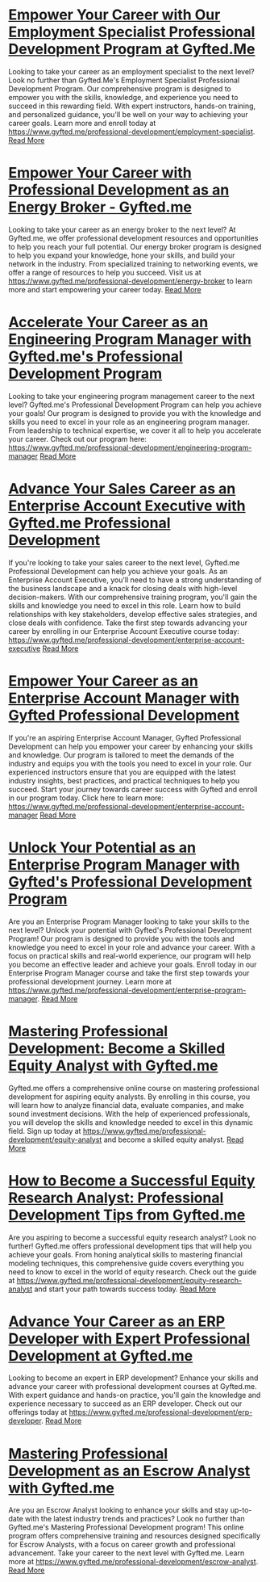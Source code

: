 # [Empower Your Career with Our Employment Specialist Professional Development Program at Gyfted.Me](https://www.gyfted.me/professional-development/employment-specialist)

Looking to take your career as an employment specialist to the next level? Look no further than Gyfted.Me's Employment Specialist Professional Development Program. Our comprehensive program is designed to empower you with the skills, knowledge, and experience you need to succeed in this rewarding field. With expert instructors, hands-on training, and personalized guidance, you'll be well on your way to achieving your career goals. Learn more and enroll today at https://www.gyfted.me/professional-development/employment-specialist. [Read More](https://www.gyfted.me/professional-development/employment-specialist)

# [Empower Your Career with Professional Development as an Energy Broker - Gyfted.me](https://www.gyfted.me/professional-development/energy-broker)

Looking to take your career as an energy broker to the next level? At Gyfted.me, we offer professional development resources and opportunities to help you reach your full potential. Our energy broker program is designed to help you expand your knowledge, hone your skills, and build your network in the industry. From specialized training to networking events, we offer a range of resources to help you succeed. Visit us at https://www.gyfted.me/professional-development/energy-broker to learn more and start empowering your career today. [Read More](https://www.gyfted.me/professional-development/energy-broker)

# [Accelerate Your Career as an Engineering Program Manager with Gyfted.me's Professional Development Program](https://www.gyfted.me/professional-development/engineering-program-manager)

Looking to take your engineering program management career to the next level? Gyfted.me's Professional Development Program can help you achieve your goals! Our program is designed to provide you with the knowledge and skills you need to excel in your role as an engineering program manager. From leadership to technical expertise, we cover it all to help you accelerate your career. Check out our program here: https://www.gyfted.me/professional-development/engineering-program-manager [Read More](https://www.gyfted.me/professional-development/engineering-program-manager)

# [Advance Your Sales Career as an Enterprise Account Executive with Gyfted.me Professional Development](https://www.gyfted.me/professional-development/enterprise-account-executive)

If you're looking to take your sales career to the next level, Gyfted.me Professional Development can help you achieve your goals. As an Enterprise Account Executive, you'll need to have a strong understanding of the business landscape and a knack for closing deals with high-level decision-makers. With our comprehensive training program, you'll gain the skills and knowledge you need to excel in this role. Learn how to build relationships with key stakeholders, develop effective sales strategies, and close deals with confidence. Take the first step towards advancing your career by enrolling in our Enterprise Account Executive course today: https://www.gyfted.me/professional-development/enterprise-account-executive [Read More](https://www.gyfted.me/professional-development/enterprise-account-executive)

# [Empower Your Career as an Enterprise Account Manager with Gyfted Professional Development](https://www.gyfted.me/professional-development/enterprise-account-manager)

If you're an aspiring Enterprise Account Manager, Gyfted Professional Development can help you empower your career by enhancing your skills and knowledge. Our program is tailored to meet the demands of the industry and equips you with the tools you need to excel in your role. Our experienced instructors ensure that you are equipped with the latest industry insights, best practices, and practical techniques to help you succeed. Start your journey towards career success with Gyfted and enroll in our program today. Click here to learn more: https://www.gyfted.me/professional-development/enterprise-account-manager [Read More](https://www.gyfted.me/professional-development/enterprise-account-manager)

# [Unlock Your Potential as an Enterprise Program Manager with Gyfted's Professional Development Program](https://www.gyfted.me/professional-development/enterprise-program-manager)

Are you an Enterprise Program Manager looking to take your skills to the next level? Unlock your potential with Gyfted's Professional Development Program! Our program is designed to provide you with the tools and knowledge you need to excel in your role and advance your career. With a focus on practical skills and real-world experience, our program will help you become an effective leader and achieve your goals. Enroll today in our Enterprise Program Manager course and take the first step towards your professional development journey. Learn more at https://www.gyfted.me/professional-development/enterprise-program-manager. [Read More](https://www.gyfted.me/professional-development/enterprise-program-manager)

# [Mastering Professional Development: Become a Skilled Equity Analyst with Gyfted.me](https://www.gyfted.me/professional-development/equity-analyst)

Gyfted.me offers a comprehensive online course on mastering professional development for aspiring equity analysts. By enrolling in this course, you will learn how to analyze financial data, evaluate companies, and make sound investment decisions. With the help of experienced professionals, you will develop the skills and knowledge needed to excel in this dynamic field. Sign up today at https://www.gyfted.me/professional-development/equity-analyst and become a skilled equity analyst. [Read More](https://www.gyfted.me/professional-development/equity-analyst)

# [How to Become a Successful Equity Research Analyst: Professional Development Tips from Gyfted.me](https://www.gyfted.me/professional-development/equity-research-analyst)

Are you aspiring to become a successful equity research analyst? Look no further! Gyfted.me offers professional development tips that will help you achieve your goals. From honing analytical skills to mastering financial modeling techniques, this comprehensive guide covers everything you need to know to excel in the world of equity research. Check out the guide at https://www.gyfted.me/professional-development/equity-research-analyst and start your path towards success today. [Read More](https://www.gyfted.me/professional-development/equity-research-analyst)

# [Advance Your Career as an ERP Developer with Expert Professional Development at Gyfted.me](https://www.gyfted.me/professional-development/erp-developer)

Looking to become an expert in ERP development? Enhance your skills and advance your career with professional development courses at Gyfted.me. With expert guidance and hands-on practice, you'll gain the knowledge and experience necessary to succeed as an ERP developer. Check out our offerings today at https://www.gyfted.me/professional-development/erp-developer. [Read More](https://www.gyfted.me/professional-development/erp-developer)

# [Mastering Professional Development as an Escrow Analyst with Gyfted.me](https://www.gyfted.me/professional-development/escrow-analyst)

Are you an Escrow Analyst looking to enhance your skills and stay up-to-date with the latest industry trends and practices? Look no further than Gyfted.me's Mastering Professional Development program! This online program offers comprehensive training and resources designed specifically for Escrow Analysts, with a focus on career growth and professional advancement. Take your career to the next level with Gyfted.me. Learn more at https://www.gyfted.me/professional-development/escrow-analyst. [Read More](https://www.gyfted.me/professional-development/escrow-analyst)

